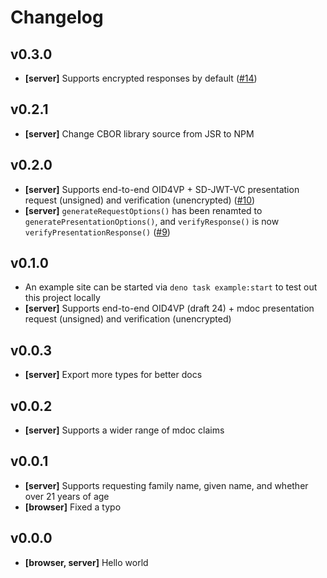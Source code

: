 # Changelog

## v0.3.0

- **[server]** Supports encrypted responses by default
  ([#14](https://github.com/MasterKale/SimpleDigiCreds/pull/14))

## v0.2.1

- **[server]** Change CBOR library source from JSR to NPM

## v0.2.0

- **[server]** Supports end-to-end OID4VP + SD-JWT-VC presentation request (unsigned) and
  verification (unencrypted) ([#10](https://github.com/MasterKale/SimpleDigiCreds/pull/10))
- **[server]** `generateRequestOptions()` has been renamted to `generatePresentationOptions()`, and
  `verifyResponse()` is now `verifyPresentationResponse()`
  ([#9](https://github.com/MasterKale/SimpleDigiCreds/pull/9))

## v0.1.0

- An example site can be started via `deno task example:start` to test out this project locally
- **[server]** Supports end-to-end OID4VP (draft 24) + mdoc presentation request (unsigned) and
  verification (unencrypted)

## v0.0.3

- **[server]** Export more types for better docs

## v0.0.2

- **[server]** Supports a wider range of mdoc claims

## v0.0.1

- **[server]** Supports requesting family name, given name, and whether over 21 years of age
- **[browser]** Fixed a typo

## v0.0.0

- **[browser, server]** Hello world
